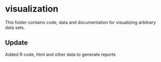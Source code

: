 # visualization
This folder contains code, data and documentation for visualizing arbitrary data sets.
## Update
Added R code, html and other data to generate reports

